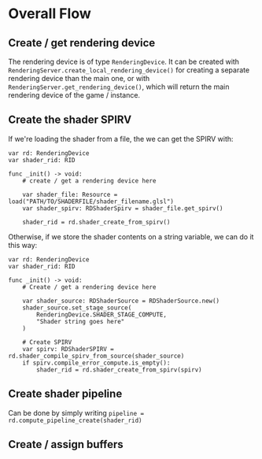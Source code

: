 # Overall Flow
## Create / get rendering device
The rendering device is of type `RenderingDevice`.
It can be created with `RenderingServer.create_local_rendering_device()` for creating a separate rendering device than the main one, or with `RenderingServer.get_rendering_device()`, which will return the main rendering device of the game / instance.
## Create the shader SPIRV
If we're loading the shader from a file, the we can get the SPIRV with:

```gdscript
var rd: RenderingDevice
var shader_rid: RID

func _init() -> void:
	# create / get a rendering device here

	var shader_file: Resource = load("PATH/TO/SHADERFILE/shader_filename.glsl")
	var shader_spirv: RDShaderSpirv = shader_file.get_spirv()
	
	shader_rid = rd.shader_create_from_spirv()
```

Otherwise, if we store the shader contents on a string variable, we can do it this way:

```gdscript
var rd: RenderingDevice
var shader_rid: RID

func _init() -> void:
	# Create / get a rendering device here

	var shader_source: RDShaderSource = RDShaderSource.new()
	shader_source.set_stage_source(
		RenderingDevice.SHADER_STAGE_COMPUTE, 
		"Shader string goes here"
	)
	
	# Create SPIRV
	var spirv: RDShaderSPIRV = rd.shader_compile_spirv_from_source(shader_source)
	if spirv.compile_error_compute.is_empty():
		shader_rid = rd.shader_create_from_spirv(spirv)
```

## Create shader pipeline
Can be done by simply writing `pipeline = rd.compute_pipeline_create(shader_rid)`

## Create / assign buffers